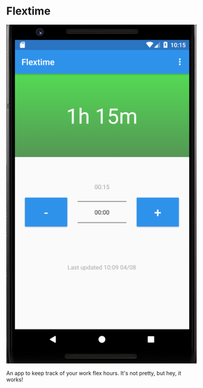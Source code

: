 # Flextime

![Screenshot](screenshot.png)

An app to keep track of your work flex hours. It's not pretty, but hey, it works!